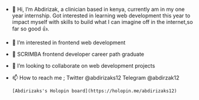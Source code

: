 - 👋 Hi, I’m Abdirizak, a clinician based in kenya, currently am in my one year internship. Got interested in learning web development this year to impact myself with skills to build what I can imagine off in the internet,so far so good 👍.
- 👀 I’m interested in frontend web development
- 🌱 SCRIMBA frontend developer career path graduate
- 💞️ I’m looking to collaborate on web development projects
- 📫 How to reach me ;
      Twitter   @abdirizaks12
       Telegram @abdirzak12
  
      [Abdirizaks's Holopin board](https://holopin.me/abdirizaks12)

<!---
Abdirizaks12/Abdirizaks12 is a ✨ special ✨ repository because its `README.md` (this file) appears on your GitHub profile.
You can click the Preview link to take a look at your changes.
--->
